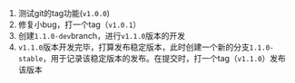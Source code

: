 1. 测试git的tag功能(`v1.0.0`)
2. 修复小bug，打一个tag（`v1.0.1`）
3. 创建`1.1.0-dev`branch，进行`v1.1.0`版本的开发
4. `v1.1.0`版本开发完毕，打算发布稳定版本，此时创建一个新的分支`1.1.0-stable`，用于记录该稳定版本的发布。在提交时，打一个tag（`v1.1.0`）发布该版本

